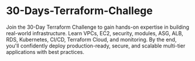 # 30-Days-Terraform-Challege
Join the 30-Day Terraform Challenge to gain hands-on expertise in building real-world infrastructure. Learn VPCs, EC2, security, modules, ASG, ALB, RDS, Kubernetes, CI/CD, Terraform Cloud, and monitoring. By the end, you'll confidently deploy production-ready, secure, and scalable multi-tier applications with best practices.
